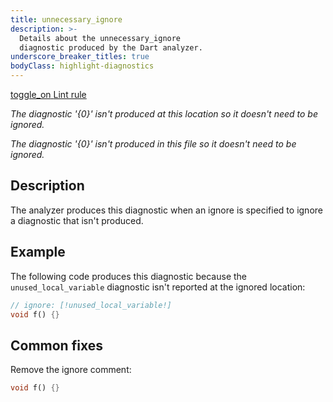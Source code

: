 ```yaml
---
title: unnecessary_ignore
description: >-
  Details about the unnecessary_ignore
  diagnostic produced by the Dart analyzer.
underscore_breaker_titles: true
bodyClass: highlight-diagnostics
---
```


<div class="tags">
  <a class="tag-label"
      href="/tools/linter-rules/unnecessary_ignore"
      title="Learn about the lint rule that enables this diagnostic."
      aria-label="Learn about the lint rule that enables this diagnostic."
      target="_blank">
    <span class="material-symbols" aria-hidden="true">toggle_on</span>
    <span>Lint rule</span>
  </a>
</div>

_The diagnostic '{0}' isn't produced at this location so it doesn't need to be ignored._

_The diagnostic '{0}' isn't produced in this file so it doesn't need to be ignored._

## Description

The analyzer produces this diagnostic when an ignore is specified to
ignore a diagnostic that isn't produced.

## Example

The following code produces this diagnostic because the
`unused_local_variable` diagnostic isn't reported at the ignored location:

```dart
// ignore: [!unused_local_variable!]
void f() {}
```

## Common fixes

Remove the ignore comment:

```dart
void f() {}
```
